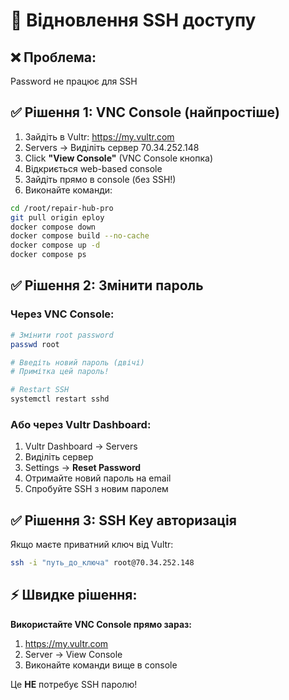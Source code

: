 # 🔐 Відновлення SSH доступу

## ❌ Проблема:
Password не працює для SSH

## ✅ Рішення 1: VNC Console (найпростіше)

1. Зайдіть в Vultr: https://my.vultr.com
2. Servers → Виділіть сервер 70.34.252.148
3. Click **"View Console"** (VNC Console кнопка)
4. Відкриється web-based console
5. Зайдіть прямо в console (без SSH!)
6. Виконайте команди:

```bash
cd /root/repair-hub-pro
git pull origin eploy
docker compose down
docker compose build --no-cache
docker compose up -d
docker compose ps
```

## ✅ Рішення 2: Змінити пароль

### Через VNC Console:

```bash
# Змінити root password
passwd root

# Введіть новий пароль (двічі)
# Примітка цей пароль!

# Restart SSH
systemctl restart sshd
```

### Або через Vultr Dashboard:

1. Vultr Dashboard → Servers
2. Виділіть сервер
3. Settings → **Reset Password**
4. Отримайте новий пароль на email
5. Спробуйте SSH з новим паролем

## ✅ Рішення 3: SSH Key авторизація

Якщо маєте приватний ключ від Vultr:

```bash
ssh -i "путь_до_ключа" root@70.34.252.148
```

## ⚡ Швидке рішення:

**Використайте VNC Console прямо зараз:**

1. https://my.vultr.com
2. Server → View Console
3. Виконайте команди вище в console

Це **НЕ** потребує SSH паролю!

